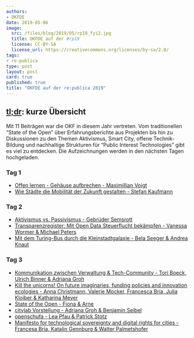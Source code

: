 ```yaml
---
authors: 
- OKFDE
date: 2019-05-06
image:
  src: /files/blog/2019/05/rp19_fyi2.jpg
  title: OKFDE auf der #rp19 
  license: CC-BY-SA
  license_url: https://creativecommons.org/licenses/by-sa/2.0/
tags:
- re-publica
type: post
layout: post
card: true
published: true
title: "OKFDE auf der re:publica 2019" 
---
```


## [tl;dr](https://19.re-publica.com/de/page/tldr): kurze Übersicht 
Mit 11 Beiträgen war die OKF in diesem Jahr vertreten. Vom traditionellen “State of the Open” über Erfahrungsberichte aus Projekten bis hin zu Diskussionen zu den Themen Aktivismus, Smart City, offene Technik-Bildung und nachhaltige Strukturen für “Public Interest Technologies” gibt es viel zu entdecken. Die Aufzeichnungen werden in den nächsten Tagen hochgeladen.

### Tag 1 
* [Offen lernen - Gehäuse aufbrechen - Maximillian Voigt](https://19.re-publica.com/en/session/offen-lernen-gehause-aufbrechen)
* [Wie Städte die Mobilität der Zukunft gestalten - Stefan Kaufmann](https://19.re-publica.com/de/session/stadte-mobilitat-zukunft-gestalten)

### Tag 2 
* [Aktivismus vs. Passivismus - Gebrüder Semsrott](https://19.re-publica.com/de/session/aktivismus-vs-passivismus)<br>
* [Transparenzregister: Mit Open Data Steuerflucht bekämpfen - Vanessa Wormer &  Michael Peters](https://19.re-publica.com/de/session/transparenzregister-open-data-steuerflucht-bekampfen)
* [Mit dem Turing-Bus durch die Kleinstadtgalaxie - Bela Seeger & Andrea Knaut](https://19.re-publica.com/de/session/dem-turing-bus-durch-kleinstadtgalaxie)

### Tag 3
* [Kommunikation zwischen Verwaltung & Tech-Community - Tori Boeck, Ulrich Binner & Adriana Groh](https://19.re-publica.com/en/session/kommunikation-zwischen-verwaltung-tech-community)
* [Kill the unicorns! On future imaginaries, funding policies and innovation ecologies - Anna Christmann, Valerie Mocker, Francesca Bria, Julia Kloiber & Katharina Meyer](https://19.re-publica.com/en/session/kill-unicorns-future-imaginaries-funding-policies-innovation-ecologies)
* [State of the Open - Fiona & Arne](https://19.re-publica.com/en/session/state-open-2)
* [citylab Vorstellung - Adriana Groh & Benjamin Seibel](https://19.re-publica.com/en/session/citylab-berlin-vorstellung)
* [openschufa - Lea Pfau & Patrick Stotz](https://19.re-publica.com/en/session/openschufa-resultate)
* [Manifesto for technological sovereignty and digital rights for cities - Francesa Bria, Katalin Gennburg & Walter Palmetshofer](https://19.re-publica.com/en/session/manifesto-technological-sovereignty-digital-rights-cities)

